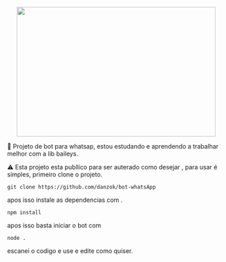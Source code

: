 <p align="center">
  <img width="460" height="300" src="https://user-images.githubusercontent.com/105066526/202765304-9c939bc9-0332-4b8f-9a68-0942782a210f.png">
</p>

👾 Projeto de  bot para whatsap, estou estudando e aprendendo a trabalhar melhor com a lib baileys.


⚠️ Esta projeto esta publlico para ser auterado como desejar , para usar é simples, primeiro clone o projeto.

`git clone https://github.com/danzok/bot-whatsApp`

apos isso instale as dependencias com .

`npm install`

apos isso basta iniciar o bot com 

`node .`

escanei o codigo e use e edite como quiser.
